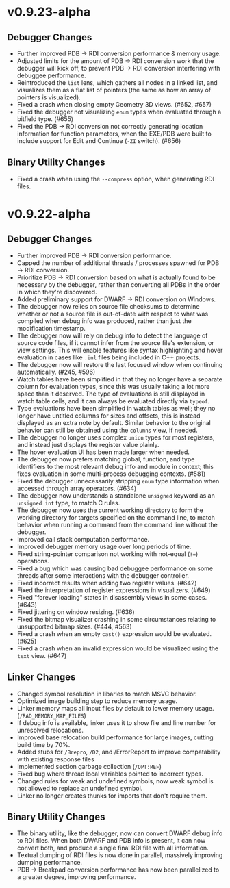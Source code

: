 # v0.9.23-alpha

## Debugger Changes

- Further improved PDB -> RDI conversion performance & memory usage.
- Adjusted limits for the amount of PDB -> RDI conversion work that the
  debugger will kick off, to prevent PDB -> RDI conversion interfering with
  debuggee performance.
- Reintroduced the `list` lens, which gathers all nodes in a linked list, and
  visualizes them as a flat list of pointers (the same as how an array of
  pointers is visualized).
- Fixed a crash when closing empty Geometry 3D views. (#652, #657)
- Fixed the debugger not visualizing `enum` types when evaluated through a
  bitfield type. (#655)
- Fixed the PDB -> RDI conversion not correctly generating location information
  for function parameters, when the EXE/PDB were built to include support for
  Edit and Continue (`-ZI` switch). (#656)

## Binary Utility Changes

- Fixed a crash when using the `--compress` option, when generating RDI files.

# v0.9.22-alpha

## Debugger Changes

- Further improved PDB -> RDI conversion performance.
- Capped the number of additional threads / processes spawned for PDB -> RDI
  conversion.
- Prioritize PDB -> RDI conversion based on what is actually found to be
  necessary by the debugger, rather than converting all PDBs in the order in
  which they're discovered.
- Added preliminary support for DWARF -> RDI conversion on Windows.
- The debugger now relies on source file checksums to determine whether or not
  a source file is out-of-date with respect to what was compiled when debug info
  was produced, rather than just the modification timestamp.
- The debugger now will rely on debug info to detect the language of source code
  files, if it cannot infer from the source file's extension, or view settings.
  This will enable features like syntax highlighting and hover evaluation in
  cases like `.inl` files being included in C++ projects.
- The debugger now will restore the last focused window when continuing
  automatically. (#245, #596)
- Watch tables have been simplified in that they no longer have a separate
  column for evaluation types, since this was usually taking a lot more space
  than it deserved. The type of evaluations is still displayed in watch table
  cells, and it can always be evaluated directly via `typeof`.
- Type evaluations have been simplified in watch tables as well; they no longer
  have untitled columns for sizes and offsets, this is instead displayed as
  an extra note by default. Similar behavior to the original behavior can still
  be obtained using the `columns` view, if needed.
- The debugger no longer uses complex `union` types for most registers, and
  instead just displays the register value plainly.
- The hover evaluation UI has been made larger when needed.
- The debugger now prefers matching global, function, and type identifiers to
  the most relevant debug info and module in context; this fixes evaluation in
  some multi-process debugging contexts. (#581)
- Fixed the debugger unnecessarily stripping `enum` type information when
  accessed through array operators. (#634)
- The debugger now understands a standalone `unsigned` keyword as an
  `unsigned int` type, to match C rules.
- The debugger now uses the current working directory to form the working
  directory for targets specified on the command line, to match behavior when
  running a command from the command line without the debugger.
- Improved call stack computation performance.
- Improved debugger memory usage over long periods of time.
- Fixed string-pointer comparison not working with not-equal (`!=`) operations.
- Fixed a bug which was causing bad debuggee performance on some threads after
  some interactions with the debugger controller.
- Fixed incorrect results when adding two register values. (#642)
- Fixed the interpretation of register expressions in visualizers. (#649)
- Fixed "forever loading" states in disassembly views in some cases. (#643)
- Fixed jittering on window resizing. (#636)
- Fixed the bitmap visualizer crashing in some circumstances relating to
  unsupported bitmap sizes. (#444, #563)
- Fixed a crash when an empty `cast()` expression would be evaluated. (#625)
- Fixed a crash when an invalid expression would be visualized using the `text`
  view. (#647)

## Linker Changes

- Changed symbol resolution in libaries to match MSVC behavior.
- Optimized image building step to reduce memory usage.
- Linker memory maps all input files by default to lower memory usage.
  (`/RAD_MEMORY_MAP_FILES`)
- If debug info is available, linker uses it to show file and line number for
  unresolved relocations.
- Improved base relocation build performance for large images, cutting build
  time by 70%.
- Added stubs for `/Brepro`, `/D2`, and /ErrorReport to improve compatability
  with existing response files
- Implemented section garbage collection (`/OPT:REF`)
- Fixed bug where thread local variables pointed to incorrect types.
- Changed rules for weak and undefined symbols, now weak symbol is not allowed
  to replace an undefined symbol.
- Linker no longer creates thunks for imports that don't require them.

## Binary Utility Changes

- The binary utility, like the debugger, now can convert DWARF debug info to
  RDI files. When both DWARF and PDB info is present, it can now convert both,
  and produce a single final RDI file with all information.
- Textual dumping of RDI files is now done in parallel, massively improving
  dumping performance.
- PDB -> Breakpad conversion performance has now been parallelized to a greater
  degree, improving performance.
